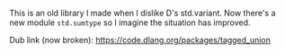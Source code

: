 This is an old library I made when I dislike D's std.variant. Now there's a new module `std.sumtype` so I imagine the situation has improved.

Dub link (now broken): https://code.dlang.org/packages/tagged_union
